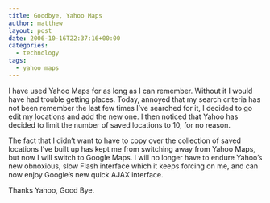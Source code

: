 ```yaml
---
title: Goodbye, Yahoo Maps
author: matthew
layout: post
date: 2006-10-16T22:37:16+00:00
categories:
  - technology
tags:
  - yahoo maps
---
```

I have used Yahoo Maps for as long as I can remember. Without it I would have had trouble getting places. Today, annoyed that my search criteria has not been remember the last few times I&#8217;ve searched for it, I decided to go edit my locations and add the new one. I then noticed that Yahoo has decided to limit the number of saved locations to 10, for no reason.

The fact that I didn&#8217;t want to have to copy over the collection of saved locations I&#8217;ve built up has kept me from switching away from Yahoo Maps, but now I will switch to Google Maps. I will no longer have to endure Yahoo&#8217;s new obnoxious, slow Flash interface which it keeps forcing on me, and can now enjoy Google&#8217;s new quick AJAX interface. 

Thanks Yahoo, Good Bye.